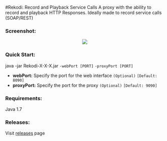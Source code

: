 #Rekodi: Record and Playback Service Calls
A proxy with the ability to record and playback HTTP Responses. Ideally made 
to record service calls (SOAP/REST)

### Screenshot:

<div align="center">
	<img src="http://hkamran.info/projects/rekodi/screenshots/screenshot_1.png"></img>
</div>

### Quick Start:

java -jar Rekodi-X-X-X.jar `-webPort [PORT]` `-proxyPort [PORT]` 

- **webPort:** Specify the port for the web interface `(Optional)` `[Default: 8090]` 
- **proxyPort:** Specify the port for the proxy 	  `(Optional)` `[Default: 9090]` 		
	
### Requirements:
Java 1.7

### Releases:
Visit [releases](http://hkamran.info/projects/rekodi/releases) page
	
	